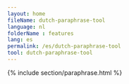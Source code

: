 ```yaml
---
layout: home
fileName: dutch-paraphrase-tool
language: nl
folderName : features
lang: es
permalink: /es/dutch-paraphrase-tool
tool: dutch-paraphrase-tool
---
```

{% include section/paraphrase.html %}